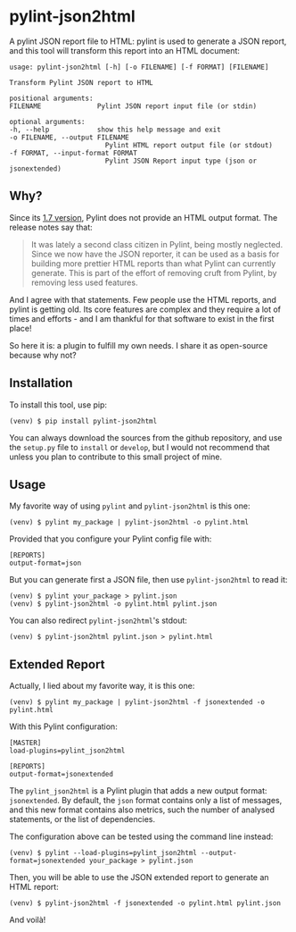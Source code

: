# pylint-json2html

A pylint JSON report file to HTML: pylint is used to generate a JSON report,
and this tool will transform this report into an HTML document:

    usage: pylint-json2html [-h] [-o FILENAME] [-f FORMAT] [FILENAME]

    Transform Pylint JSON report to HTML

    positional arguments:
    FILENAME              Pylint JSON report input file (or stdin)

    optional arguments:
    -h, --help            show this help message and exit
    -o FILENAME, --output FILENAME
                            Pylint HTML report output file (or stdout)
    -f FORMAT, --input-format FORMAT
                            Pylint JSON Report input type (json or jsonextended)

## Why?

Since its [1.7 version](https://pylint.readthedocs.io/en/latest/whatsnew/1.7.html#removed-changes),
Pylint does not provide an HTML output format. The release notes say that:

> It was lately a second class citizen in Pylint, being mostly neglected.
> Since we now have the JSON reporter, it can be used as a basis for building
> more prettier HTML reports than what Pylint can currently generate.
> This is part of the effort of removing cruft from Pylint, by removing less
> used features.

And I agree with that statements. Few people use the HTML reports, and pylint
is getting old. Its core features are complex and they require a lot of times
and efforts - and I am thankful for that software to exist in the first place!

So here it is: a plugin to fulfill my own needs. I share it as open-source
because why not?

## Installation

To install this tool, use pip:

    (venv) $ pip install pylint-json2html

You can always download the sources from the github repository, and use the
`setup.py` file to `install` or `develop`, but I would not recommend that
unless you plan to contribute to this small project of mine.

## Usage

My favorite way of using `pylint` and `pylint-json2html` is this one:

    (venv) $ pylint my_package | pylint-json2html -o pylint.html

Provided that you configure your Pylint config file with:

    [REPORTS]
    output-format=json

But you can generate first a JSON file, then use `pylint-json2html` to read it:

    (venv) $ pylint your_package > pylint.json
    (venv) $ pylint-json2html -o pylint.html pylint.json

You can also redirect `pylint-json2html`'s stdout:

    (venv) $ pylint-json2html pylint.json > pylint.html

## Extended Report

Actually, I lied about my favorite way, it is this one:

    (venv) $ pylint my_package | pylint-json2html -f jsonextended -o pylint.html

With this Pylint configuration:

    [MASTER]
    load-plugins=pylint_json2html

    [REPORTS]
    output-format=jsonextended

The `pylint_json2html` is a Pylint plugin that adds a new output format:
`jsonextended`. By default, the `json` format contains only a list of messages,
and this new format contains also metrics, such the number of analysed
statements, or the list of dependencies.

The configuration above can be tested using the command line instead:

    (venv) $ pylint --load-plugins=pylint_json2html --output-format=jsonextended your_package > pylint.json

Then, you will be able to use the JSON extended report to generate an HTML
report:

    (venv) $ pylint-json2html -f jsonextended -o pylint.html pylint.json

And voilà!
